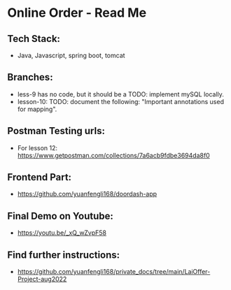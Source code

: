 # Online Order - Read Me

## Tech Stack:
- Java, Javascript, spring boot, tomcat

## Branches: 
- less-9 has no code, but it should be a TODO: implement mySQL locally. 
- lesson-10: TODO: document the following: "Important annotations used for mapping".

## Postman Testing urls: 
- For lesson 12: https://www.getpostman.com/collections/7a6acb9fdbe3694da8f0

## Frontend Part: 
- https://github.com/yuanfengli168/doordash-app

## Final Demo on Youtube: 
- https://youtu.be/_xQ_wZvpF58

## Find further instructions: 
- https://github.com/yuanfengli168/private_docs/tree/main/LaiOffer-Project-aug2022
